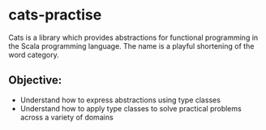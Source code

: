 # cats-practise

Cats is a library which provides abstractions for functional programming in the Scala programming language. The name is a playful shortening of the word category.

## Objective:
- Understand how to express abstractions using type classes
- Understand how to apply type classes to solve practical problems across a variety of domains
